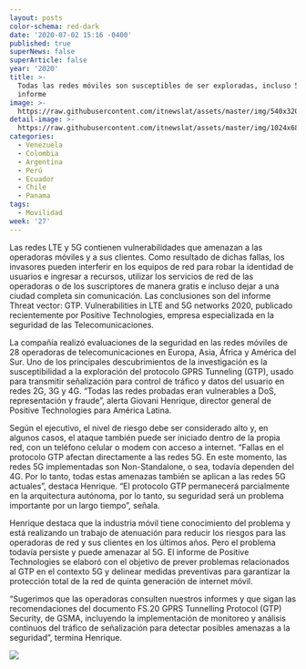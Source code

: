 ```yaml
---
layout: posts
color-schema: red-dark
date: '2020-07-02 15:16 -0400'
published: true
superNews: false
superArticle: false
year: '2020'
title: >-
  Todas las redes móviles son susceptibles de ser exploradas, incluso 5G, revela
  informe
image: >-
  https://raw.githubusercontent.com/itnewslat/assets/master/img/540x320/Giovani-Henrique-p.jpg
detail-image: >-
  https://raw.githubusercontent.com/itnewslat/assets/master/img/1024x680/Giovani-Henrique-g.jpg
categories:
  - Venezuela
  - Colombia
  - Argentina
  - Perú
  - Ecuador
  - Chile
  - Panama
tags:
  - Movilidad
week: '27'
---
```

Las redes LTE y 5G contienen vulnerabilidades que amenazan a las operadoras móviles y a sus clientes. Como resultado de dichas fallas, los invasores pueden interferir en los equipos de red para robar la identidad de usuarios e ingresar a recursos, utilizar los servicios de red de las operadoras o de los suscriptores de manera gratis e incluso dejar a una ciudad completa sin comunicación. Las conclusiones son del informe Threat vector: GTP. Vulnerabilities in LTE and 5G networks 2020, publicado recientemente por Positive Technologies, empresa especializada en la seguridad de las Telecomunicaciones. 

La compañía realizó evaluaciones de la seguridad en las redes móviles de 28 operadoras de telecomunicaciones en Europa, Asia, África y América del Sur. Uno de los principales descubrimientos de la investigación es la susceptibilidad a la exploración del protocolo GPRS Tunneling (GTP), usado para transmitir señalización para control de tráfico y datos del usuario en redes 2G, 3G y 4G. “Todas las redes probadas eran vulnerables a DoS, representación y fraude”, alerta Giovani Henrique, director general de Positive Technologies para América Latina.

Según el ejecutivo, el nivel de riesgo debe ser considerado alto y, en algunos casos, el ataque también puede ser iniciado dentro de la propia red, con un teléfono celular o modem con acceso a internet. “Fallas en el protocolo GTP afectan directamente a las redes 5G. En este momento, las redes 5G implementadas son Non-Standalone, o sea, todavía dependen del 4G. Por lo tanto, todas estas amenazas también se aplican a las redes 5G actuales”, destaca Henrique. “El protocolo GTP permanecerá parcialmente en la arquitectura autónoma, por lo tanto, su seguridad será un problema importante por un largo tiempo”, señala.

Henrique destaca que la industria móvil tiene conocimiento del problema y está realizando un trabajo de atenuación para reducir los riesgos para las operadoras de red y sus clientes en los últimos años. Pero el problema todavía persiste y puede amenazar al 5G. El informe de Positive Technologies se elaboró con el objetivo de prever problemas relacionados al GTP en el contexto 5G y delinear medidas preventivas para garantizar la protección total de la red de quinta generación de internet móvil.

“Sugerimos que las operadoras consulten nuestros informes y que sigan las recomendaciones del documento FS.20 GPRS Tunnelling Protocol (GTP) Security, de GSMA, incluyendo la implementación de monitoreo y análisis continuos del tráfico de señalización para detectar posibles amenazas a la seguridad”, termina Henrique.

<img src="https://tracker.metricool.com/c3po.jpg?hash=56f88a41e39ab42c063cc51676587a04"/>